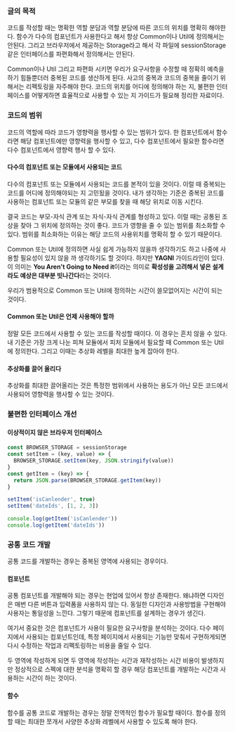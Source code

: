 ### 글의 목적
코드를 작성할 때는 명확한 역할 분담과 역할 분담에 따른 코드의 위치를 명확히 해야한다.
함수가 다수의 컴포넌트가 사용한다고 해서 항상 Common이나 Util에 정의해서는 안된다.
그리고 브라우저에서 제공하는 Storage라고 해서 각 파일에 sessionStorage 같은 인터페이스를 파편화해서 정의해서는 안된다.

Common이나 Util 그리고 파편화 시키면 우리가 요구사항을 수정할 때
정확히 예측을 하기 힘들뿐더러 중복된 코드를 생산하게 된다.
사고의 중복과 코드의 중복을 줄이기 위해서는 리펙토링을 자주해야 한다.
코드의 위치를 어디에 정의해야 하는 지, 불편한 인터페이스를 어떻게하면 효율적으로 사용할 수 있는 지 가이드가 필요해 정리한 자료이다.

### 코드의 범위
코드의 역할에 따라 코드가 영향력을 행사할 수 있는 범위가 있다.
한 컴포넌트에서 함수라면 해당 컴포넌트에만 영향력을 행사할 수 있고,
다수 컴포넌트에서 필요한 함수라면 다수 컴포넌트에서 영향력 행사 할 수 있다.

#### 다수의 컴포넌트 또는 모듈에서 사용되는 코드
다수의 컴포넌트 또는 모듈에서 사용되는 코드를 본적이 있을 것이다.
이럴 때 중복되는 코드를 어디에 정의해야되는 지 고민됬을 것이다.
내가 생각하는 기준은 중복된 코드를 사용하는 컴포넌트 또는 모듈의
같은 부모를 찾을 때 해당 위치로 이동 시킨다.

결국 코드는 부모-자식 관계 또는 자식-자식 관계를 형성하고 있다.
이럴 때는 공통된 조상을 찾아 그 위치에 정의하는 것이 좋다.
코드가 영향을 줄 수 있는 범위를 최소화할 수 있다.
범위를 최소화하는 이유는 해당 코드의 사용위치를 명확히 할 수 있기 때문이다.

Common 또는 Util에 정의하면 사실 쉽게 가능하지 않을까 생각하기도 하고
나중에 사용할 필요성이 있지 않을 까 생각하기도 할 것이다.
하지만 **YAGNI** 가이드라인이 있다. 이 의미는 **You Aren't Going to Need it**이라는 의미로 **확성성을 고려해서 넣은 설계라도 예상은 대부분 빗나간다**라는 것이다.

우리가 범용적으로 Common 또는 Util에 정의하는 시간이 쓸모없어지는 시간이 되는 것이다.

#### Common 또는 Util은 언제 사용해야 할까
정말 모든 코드에서 사용할 수 있는 코드를 작성할 때이다. 이 경우는 흔치 않을 수 있다.
내 기준은 가장 크게 나눈 피쳐 모듈에서 피처 모듈에서 필요할 때
Common 또는 Util에 정의한다. 그리고 이때는 추상화 레벨을 최대한 높게 잡아야 한다.

#### 추상화를 끌어 올리다
추상화를 최대한 끌어올리는 것은 특정한 범위에서 사용하는 용도가 아닌
모든 코드에서 사용되어 영향력을 행사할 수 있는 것이다.

### 불편한 인터페이스 개선
#### 이상적이지 않은 브라우저 인터페이스
```js
const BROWSER_STORAGE = sessionStorage
const setItem = (key, value) => {
  BROWSER_STORAGE.setItem(key, JSON.stringify(value))
}
const getItem = (key) => {
  return JSON.parse(BROWSER_STORAGE.getItem(key))
}

setItem('isCanlender', true)
setItem('dateIds', [1, 2, 3])

console.log(getItem('isCanlender'))
console.log(getItem('dateIds'))
```

### 공통 코드 개발
공통 코드를 개발하는 경우는 중복된 영역에 사용되는 경우이다.

#### 컴포넌트
공통 컴포넌트를 개발해야 되는 경우는 현업에 있어서 항상 존재한다.
왜냐하면 디자인은 매번 다른 버튼과 입력폼을 사용하지 않는 다.
동일한 디자인과 사용방법을 구현해야 사용자는 통일성을 느낀다.
그렇기 때문에 컴포넌트를 설계하는 경우가 생긴다.

여기서 중요한 것은 컴포넌트가 사용이 필요한 요구사항을 분석하는 것이다.
다수 페이지에서 사용되는 컴포넌트인데, 특정 페이지에서 사용되는
기능만 맞춰서 구현하게되면 다시 수정하는 작업과 리펙토링하는 비용을 줄일 수 있다.

두 영역에 작성하게 되면 두 영역에 작성하는 시간과
재작성하는 시간 비용이 발생하지만 정상적으로 스펙에 대한 분석을 명확히 할 경우
해당 컴포넌트를 개발하는 시간과 사용하는 시간이 하는 것이다.

#### 함수
함수를 공통 코드로 개발하는 경우는 정말 전역적인 함수가 필요할 때이다.
함수를 정의할 때는 최대한 쪼개서 사양한 추상화 레벨에서 사용할 수 있도록 해야 한다.